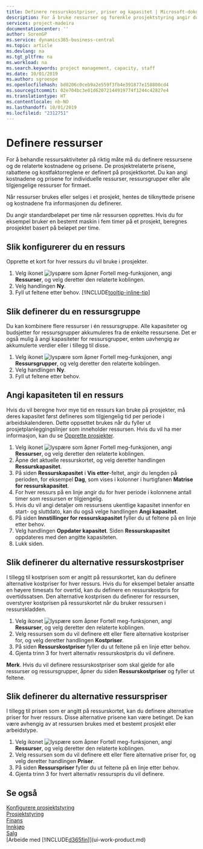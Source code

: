 ```yaml
---
title: Definere ressurskostpriser, priser og kapasitet | Microsoft-dokumentasjon
description: For å bruke ressurser og forenkle prosjektstyring angir du kostnadene og prisene for individuelle ressurser eller ressursgrupper, og angir ressurskapasiteten.
services: project-madeira
documentationcenter: ''
author: SorenGP
ms.service: dynamics365-business-central
ms.topic: article
ms.devlang: na
ms.tgt_pltfrm: na
ms.workload: na
ms.search.keywords: project management, capacity, staff
ms.date: 10/01/2019
ms.author: sgroespe
ms.openlocfilehash: bd0206c0ceb9a2e559f3fb4e391877e158800cd4
ms.sourcegitcommit: 02e704bc3e01d62072144919774f1244c42827e4
ms.translationtype: HT
ms.contentlocale: nb-NO
ms.lasthandoff: 10/01/2019
ms.locfileid: "2312751"
---
```

# <a name="set-up-resources"></a>Definere ressurser
For å behandle ressursaktiviteter på riktig måte må du definere ressursene og de relaterte kostnadene og prisene. De prosjektrelaterte prisene, rabattene og kostfaktorreglene er definert på prosjektkortet. Du kan angi kostnadene og prisene for individuelle ressurser, ressursgrupper eller alle tilgjengelige ressurser for firmaet.

Når ressurser brukes eller selges i et prosjekt, hentes de tilknyttede prisene og kostnadene fra informasjonen du definerer.

Du angir standardbeløpet per time når ressursen opprettes. Hvis du for eksempel bruker en bestemt maskin i fem timer på et prosjekt, beregnes prosjektet basert på beløpet per time.

## <a name="to-set-up-a-resource"></a>Slik konfigurerer du en ressurs
Opprette et kort for hver ressurs du vil bruke i prosjekter.

1. Velg ikonet ![lyspære som åpner Fortell meg-funksjonen](media/ui-search/search_small.png "Fortell hva du vil gjøre"), angi **Ressurser**, og velg deretter den relaterte koblingen.
2. Velg handlingen **Ny**.
3. Fyll ut feltene etter behov. [!INCLUDE[tooltip-inline-tip](includes/tooltip-inline-tip_md.md)]  

## <a name="to-set-up-a-resource-group"></a>Slik definerer du en ressursgruppe
Du kan kombinere flere ressurser i én ressursgruppe. Alle kapasiteter og budsjetter for ressursgrupper akkumuleres fra de enkelte ressursene. Det er også mulig å angi kapasiteter for ressursgrupper, enten uavhengig av akkumulerte verdier eller i tillegg til disse.

1. Velg ikonet ![lyspære som åpner Fortell meg-funksjonen](media/ui-search/search_small.png "Fortell hva du vil gjøre"), angi **Ressursgrupper**, og velg deretter den relaterte koblingen.
2. Velg handlingen **Ny**.
3. Fyll ut feltene etter behov.

## <a name="to-set-capacity-for-a-resource"></a>Angi kapasiteten til en ressurs
Hvis du vil beregne hvor mye tid en ressurs kan bruke på prosjekter, må deres kapasitet først defineres som tilgjengelig tid per periode i arbeidskalenderen. Dette oppsettet brukes når du fyller ut prosjetplanleggingslinjer som inneholder ressursen. Hvis du vil ha mer informasjon, kan du se [Opprette prosjekter](projects-how-create-jobs.md).

1. Velg ikonet ![lyspære som åpner Fortell meg-funksjonen](media/ui-search/search_small.png "Fortell hva du vil gjøre"), angi **Ressurser**, og velg deretter den relaterte koblingen.
2. Åpne det aktuelle ressurskortet, og velg deretter handlingen **Ressurskapasitet**.
3. På siden **Ressurskapasitet** i **Vis etter**-feltet, angir du lengden på perioden, for eksempel **Dag**, som vises i kolonner i hurtigfanen **Matrise for ressurskapasitet**.
4. For hver ressurs på en linje angir du for hver periode i kolonnene antall timer som ressursen er tilgjengelig.
5. Hvis du vil angi detaljer om ressursens ukentlige kapasitet innenfor en start- og sluttdato, kan du også velge handlingen **Angi kapasitet**.
6. På siden **Innstillinger for ressurskapasitet** fyller du ut feltene på en linje etter behov.
7. Velg handlingen **Oppdater kapasitet**. Siden **Ressurskapasitet** oppdateres med den angitte kapasiteten.
8. Lukk siden.

## <a name="to-set-up-alternate-resource-costs"></a>Slik definerer du alternative ressurskostpriser
I tillegg til kostprisen som er angitt på ressurskortet, kan du definere alternative kostpriser for hver ressurs. Hvis du for eksempel betaler ansatte en høyere timesats for overtid, kan du definere en ressurskostpris for overtidssatsen. Den alternative kostprisen du definerer for ressursen, overstyrer kostprisen på ressurskortet når du bruker ressursen i ressurskladden.

1. Velg ikonet ![lyspære som åpner Fortell meg-funksjonen](media/ui-search/search_small.png "Fortell hva du vil gjøre"), angi **Ressurser**, og velg deretter den relaterte koblingen.  
2. Velg ressursen som du vil definere ett eller flere alternative kostpriser for, og velg deretter handlingen **Kostpriser**.  
3. På siden **Ressurskostpriser** fyller du ut feltene på en linje etter behov.  
4. Gjenta trinn 3 for hvert alternativ ressurskostpris du vil definere.

**Merk**. Hvis du vil definere ressurskostpriser som skal gjelde for alle ressurser og ressursgrupper, åpner du siden **Ressurskostpriser** og fyller ut feltene.

## <a name="to-set-up-alternate-resource-prices"></a>Slik definerer du alternative ressurspriser
I tillegg til prisen som er angitt på ressurskortet, kan du definere alternative priser for hver ressurs. Disse alternative prisene kan være betinget. De kan være avhengig av at ressursen brukes med et bestemt prosjekt eller arbeidstype.

1. Velg ikonet ![lyspære som åpner Fortell meg-funksjonen](media/ui-search/search_small.png "Fortell hva du vil gjøre"), angi **Ressurser**, og velg deretter den relaterte koblingen.
2. Velg ressursen som du vil definere ett eller flere alternative priser for, og velg deretter handlingen **Priser**.
3. På siden **Ressurspriser** fyller du ut feltene på en linje etter behov.
4. Gjenta trinn 3 for hvert alternativ ressurspris du vil definere.

## <a name="see-also"></a>Se også
[Konfigurere prosjektstyring](projects-setup-projects.md)  
[Prosjektstyring](projects-manage-projects.md)  
[Finans](finance.md)  
[Innkjøp](purchasing-manage-purchasing.md)         
[Salg](sales-manage-sales.md)      
[Arbeide med [!INCLUDE[d365fin](includes/d365fin_md.md)]](ui-work-product.md)  

